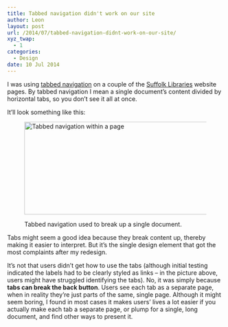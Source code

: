 ```yaml
---
title: Tabbed navigation didn't work on our site
author: Leon
layout: post
url: /2014/07/tabbed-navigation-didnt-work-on-our-site/
xyz_twap:
  - 1
categories:
  - Design
date: 10 Jul 2014
---
```

I was using [tabbed navigation][1] on a couple of the [Suffolk Libraries][2] website pages. By tabbed navigation I mean a single document&#8217;s content divided by horizontal tabs, so you don&#8217;t see it all at once.

It&#8217;ll look something like this:<figure class="figure aligncenter">

<img src="http://leonpaternoster.com/wp-content/uploads/2014/07/tabs.gif" alt="Tabbed navigation within a page" width="860" height="216" /><figcaption class="secondary">Tabbed navigation used to break up a single document.</figcaption></figure> 
Tabs might seem a good idea because they break content up, thereby making it easier to interpret. But it&#8217;s the single design element that got the most complaints after my redesign.

It&#8217;s not that users didn&#8217;t get how to use the tabs (although initial testing indicated the labels had to be clearly styled as links – in the picture above, users might have struggled identifying the tabs). No, it was simply because **tabs can break the back button**. Users see each tab as a separate page, when in reality they&#8217;re just parts of the same, single page. Although it might seem boring, I found in most cases it makes users&#8217; lives a lot easier if you actually make each tab a separate page, or plump for a single, long document, and find other ways to present it.

 [1]: http://foundation.zurb.com/docs/components/tabs.html
 [2]: http://suffolklibraries.co.uk